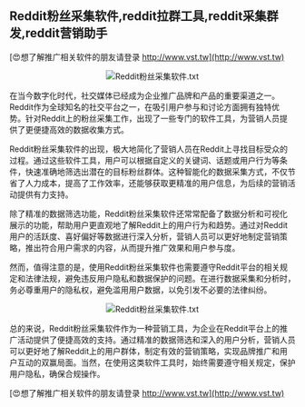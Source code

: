 ## **Reddit粉丝采集软件,reddit拉群工具,reddit采集群发,reddit营销助手**

[😍想了解推广相关软件的朋友请登录 http://www.vst.tw](http://www.vst.tw)

 <center><img src="https://vst.tw/MP4/tuiguang/png/7.png" alt="Reddit粉丝采集软件.txt"></center>

在当今数字化时代，社交媒体已经成为企业推广品牌和产品的重要渠道之一。Reddit作为全球知名的社交平台之一，在吸引用户参与和讨论方面拥有独特优势。针对Reddit上的粉丝采集工作，出现了一些专门的软件工具，为营销人员提供了更便捷高效的数据收集方式。

Reddit粉丝采集软件的出现，极大地简化了营销人员在Reddit上寻找目标受众的过程。通过这些软件工具，用户可以根据自定义的关键词、话题或用户行为等条件，快速准确地筛选出潜在的目标粉丝群体。这种智能化的数据采集方式，不仅节省了人力成本，提高了工作效率，还能够获取更精准的用户信息，为后续的营销活动提供有力支持。

除了精准的数据筛选功能，Reddit粉丝采集软件还常常配备了数据分析和可视化展示的功能，帮助用户更直观地了解Reddit上的用户行为和趋势。通过对Reddit用户的活跃度、喜好偏好等数据进行深入分析，营销人员可以更好地制定营销策略，推出符合用户需求的内容，从而提升推广效果和用户参与度。

然而，值得注意的是，使用Reddit粉丝采集软件也需要遵守Reddit平台的相关规定和法律法规，避免违反用户隐私和数据保护的问题。在进行数据采集和分析时，务必尊重用户的隐私权，避免滥用用户数据，以免引发不必要的法律纠纷。

 <center><img src="https://vst.tw/MP4/tuiguang/png/1.png" alt="Reddit粉丝采集软件.txt"></center>

总的来说，Reddit粉丝采集软件作为一种营销工具，为企业在Reddit平台上的推广活动提供了便捷高效的支持。通过精准的数据筛选和深入的用户分析，营销人员可以更好地了解Reddit上的用户群体，制定有效的营销策略，实现品牌推广和用户互动的双赢局面。当然，在使用这类软件工具时，始终需要遵守相关规定，保护用户隐私，确保合规操作。

[😍想了解推广相关软件的朋友请登录 http://www.vst.tw](http://www.vst.tw)



